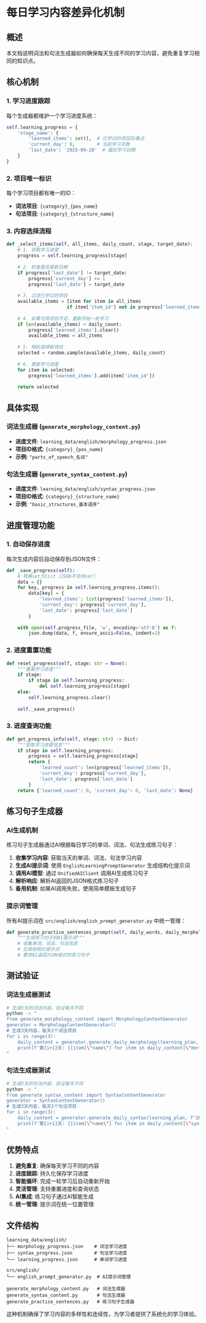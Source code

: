 # 每日学习内容差异化机制

## 概述

本文档说明词法和句法生成器如何确保每天生成不同的学习内容，避免重复学习相同的知识点。

## 核心机制

### 1. 学习进度跟踪

每个生成器都维护一个学习进度系统：

```python
self.learning_progress = {
    'stage_name': {
        'learned_items': set(),  # 已学过的项目ID集合
        'current_day': 0,        # 当前学习天数
        'last_date': '2025-09-28'  # 最后学习日期
    }
}
```

### 2. 项目唯一标识

每个学习项目都有唯一的ID：

- **词法项目**: `{category}_{pos_name}`
- **句法项目**: `{category}_{structure_name}`

### 3. 内容选择流程

```python
def _select_items(self, all_items, daily_count, stage, target_date):
    # 1. 获取学习进度
    progress = self.learning_progress[stage]
    
    # 2. 检查是否是新日期
    if progress['last_date'] != target_date:
        progress['current_day'] += 1
        progress['last_date'] = target_date
    
    # 3. 过滤已学过的项目
    available_items = [item for item in all_items 
                      if item['item_id'] not in progress['learned_items']]
    
    # 4. 如果可用项目不足，重新开始一轮学习
    if len(available_items) < daily_count:
        progress['learned_items'].clear()
        available_items = all_items
    
    # 5. 随机选择新项目
    selected = random.sample(available_items, daily_count)
    
    # 6. 更新学习进度
    for item in selected:
        progress['learned_items'].add(item['item_id'])
    
    return selected
```

## 具体实现

### 词法生成器 (`generate_morphology_content.py`)

- **进度文件**: `learning_data/english/morphology_progress.json`
- **项目ID格式**: `{category}_{pos_name}`
- **示例**: `"parts_of_speech_名词"`

### 句法生成器 (`generate_syntax_content.py`)

- **进度文件**: `learning_data/english/syntax_progress.json`
- **项目ID格式**: `{category}_{structure_name}`
- **示例**: `"basic_structures_基本语序"`

## 进度管理功能

### 1. 自动保存进度

每次生成内容后自动保存到JSON文件：

```python
def _save_progress(self):
    # 转换set为list（JSON不支持set）
    data = {}
    for key, progress in self.learning_progress.items():
        data[key] = {
            'learned_items': list(progress['learned_items']),
            'current_day': progress['current_day'],
            'last_date': progress['last_date']
        }
    
    with open(self.progress_file, 'w', encoding='utf-8') as f:
        json.dump(data, f, ensure_ascii=False, indent=2)
```

### 2. 进度重置功能

```python
def reset_progress(self, stage: str = None):
    """重置学习进度"""
    if stage:
        if stage in self.learning_progress:
            del self.learning_progress[stage]
    else:
        self.learning_progress.clear()
    
    self._save_progress()
```

### 3. 进度查询功能

```python
def get_progress_info(self, stage: str) -> Dict:
    """获取学习进度信息"""
    if stage in self.learning_progress:
        progress = self.learning_progress[stage]
        return {
            'learned_count': len(progress['learned_items']),
            'current_day': progress['current_day'],
            'last_date': progress['last_date']
        }
    return {'learned_count': 0, 'current_day': 0, 'last_date': None}
```

## 练习句子生成器

### AI生成机制

练习句子生成器通过AI根据每日学习的单词、词法、句法生成练习句子：

1. **收集学习内容**: 获取当天的单词、词法、句法学习内容
2. **生成AI提示词**: 使用 `EnglishLearningPromptGenerator` 生成结构化提示词
3. **调用AI模型**: 通过 `UnifiedAIClient` 调用AI生成练习句子
4. **解析响应**: 解析AI返回的JSON格式练习句子
5. **备用机制**: 如果AI调用失败，使用简单模板生成句子

### 提示词管理

所有AI提示词在 `src/english/english_prompt_generator.py` 中统一管理：

```python
def generate_practice_sentences_prompt(self, daily_words, daily_morphology, daily_syntax, stage):
    """生成练习句子的AI提示词"""
    # 收集单词、词法、句法信息
    # 生成结构化提示词
    # 要求AI返回JSON格式的练习句子
```

## 测试验证

### 词法生成器测试

```bash
# 生成3天的词法内容，验证每天不同
python -c "
from generate_morphology_content import MorphologyContentGenerator
generator = MorphologyContentGenerator()
# 生成3天内容，每天2个词法项目
for i in range(3):
    daily_content = generator.generate_daily_morphology(learning_plan, f'2025-09-{28+i}')
    print(f'第{i+1}天: {[item[\"name\"] for item in daily_content[\"morphology_items\"]]}')
"
```

### 句法生成器测试

```bash
# 生成3天的句法内容，验证每天不同
python -c "
from generate_syntax_content import SyntaxContentGenerator
generator = SyntaxContentGenerator()
# 生成3天内容，每天2个句法项目
for i in range(3):
    daily_content = generator.generate_daily_syntax(learning_plan, f'2025-09-{28+i}')
    print(f'第{i+1}天: {[item[\"name\"] for item in daily_content[\"syntax_items\"]]}')
"
```

## 优势特点

1. **避免重复**: 确保每天学习不同的内容
2. **进度跟踪**: 持久化保存学习进度
3. **智能循环**: 完成一轮学习后自动重新开始
4. **灵活管理**: 支持重置进度和查询状态
5. **AI集成**: 练习句子通过AI智能生成
6. **统一管理**: 提示词在统一位置管理

## 文件结构

```
learning_data/english/
├── morphology_progress.json    # 词法学习进度
├── syntax_progress.json        # 句法学习进度
└── learning_progress.json      # 单词学习进度

src/english/
└── english_prompt_generator.py  # AI提示词管理

generate_morphology_content.py   # 词法生成器
generate_syntax_content.py       # 句法生成器
generate_practice_sentences.py   # 练习句子生成器
```

这种机制确保了学习内容的多样性和连续性，为学习者提供了系统化的学习体验。


